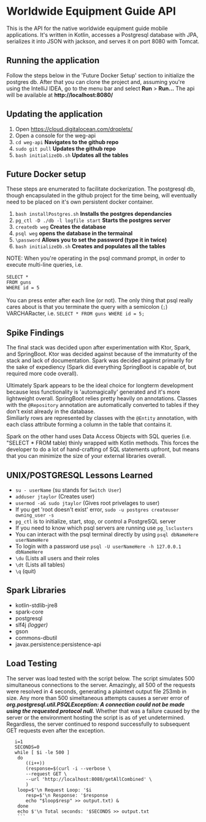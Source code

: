 # Worldwide Equipment Guide API

This is the API for the native worldwide equipment guide mobile applications.
It's written in Kotlin, accesses a Postgresql database with JPA, serializes it into JSON with jackson, and serves it 
on port 8080 with Tomcat.  

## Running the application

Follow the steps below in the 'Future Docker Setup' section to initialize the postgres db. After that you can clone the project
and, assuming you're using the IntelliJ IDEA, go to the menu bar and select **Run** > **Run...** The api will be available
at **http://localhost:8080/**

## Updating the application

1. Open https://cloud.digitalocean.com/droplets/
2. Open a console for the weg-api
3. `cd weg-api` **Navigates to the github repo**
4. `sudo git pull` **Updates the github repo**
5. `bash initializeDb.sh` **Updates all the tables**

## Future Docker setup

These steps are enumerated to facilitate dockerization.  The postgresql db, though encapsulated in the github project 
for the time being, will eventually need to be placed on it's own persistent docker container.

1. `bash installPostgres.sh` **Installs the postgres dependancies**
2. `pg_ctl -D ./db -l logfile start` **Starts the postgres server**
3. `createdb weg` **Creates the database**
4. `psql weg` **opens the database in the termainal**
5. `\password` **Allows you to set the password (type it in twice)**
6. `bash initializeDb.sh` **Creates and populates all the tables**

NOTE: When you're operating in the psql command prompt, in order to 
execute multi-line queries, i.e. 
<br><br>`SELECT *`
<br>`FROM guns`
<br>`WHERE id = 5`<br><br>
You can press enter after each line (or not).  The only thing that psql really cares about is that you terminate the query
with a semicolon (`;`) VARCHARacter, i.e. `SELECT * FROM guns WHERE id = 5;`
 
## Spike Findings
The final stack was decided upon after experimentation with Ktor, Spark, and SpringBoot.  Ktor was decided against because of the
immaturity of the stack and lack of documentation.  Spark was decided against primarily for the sake of expediency
(Spark did everything SpringBoot is capable of, but required more code overall).

Ultimately Spark appears to be the ideal choice for longterm development because less functionality is 'automagically'
generated and it's more lightweight overall. SpringBoot relies pretty heavily on annotations.  Classes with 
the `@Repository` annotation are automatically converted to tables if they don't exist already in the database.  
Similiarly rows are represented by classes with the `@Entity` annotation, with each class attribute forming a column in 
the table that contains it.  
  
Spark on the other hand uses Data Access Objects with SQL queries (i.e. "SELECT * FROM table) thinly wrapped with 
Kotlin methods.  This forces the developer to do a lot of hand-crafting of SQL statements upfront, but means that you can
minimize the size of your external libraries overall.
  
## UNIX/POSTGRESQL Lessons Learned
  * `su - userName` (su stands for `Switch User`)
  * `adduser jtaylor` (Creates user)
  * `usermod -aG sudo jtaylor` (Gives root privelages to user)
  * If you get 'root doesn't exist' error, `sudo -u postgres createuser owning_user -s`
  * `pg_ctl` is to initialize, start, stop, or control a PostgreSQL server
  * If you need to know which psql servers are running use `pg_lsclusters`
  * You can interact with the psql terminal directly by using `psql dbNameHere userNameHere`
  * To login with a password use `psql -U userNameHere -h 127.0.0.1 dbNameHere`
  * `\du` (Lists all users and their roles
  * `\dt` (Lists all tables)
  * `\q` (quit)
  
## Spark Libraries
  
  * kotlin-stdlib-jre8
  * spark-core
  * postgresql
  * slf4j <i>(logger)</i>
  * gson
  * commons-dbutil
  * javax.persistence:persistence-api
  
## Load Testing

The server was load tested with the script below.  The script simulates 500 simultaneous connections to the server. Amazingly,
 all 500 of the requests were resolved in 4 seconds, generating a plaintext output file 253mb in size. Any more than 500
 simeltaneous attempts causes a server error of _**org.postgresql.util.PSQLException: A connection could not be made using the requested protocol null.**_
 Whether that was a failure caused by the server or the environment hosting the script is as of yet undetermined.  Regardless,
 the server continued to respond successfully to subsequent GET requests even after the exception.

```#!/bin/bash
   i=1
   SECONDS=0
   while [ $i -le 500 ]
    do
       ((i++))
       (response=$(curl -i --verbose \
       --request GET \
       --url 'http://localhost:8080/getAllCombined' \
       )
   	loop=$'\n Request Loop: '$i
       resp=$'\n Response: '$response
       echo "$loop$resp" >> output.txt) &
    done
    echo $'\n Total seconds: '$SECONDS >> output.txt
    ```   
  
  
  